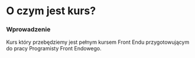 # O czym jest kurs?
### Wprowadzenie

Kurs który przebędziemy jest pełnym kursem Front Endu przygotowującym do pracy Programisty Front Endowego.